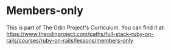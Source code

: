 # Members-only

This is part of The Odin Project's Curriculum.
You can find it at: https://www.theodinproject.com/paths/full-stack-ruby-on-rails/courses/ruby-on-rails/lessons/members-only